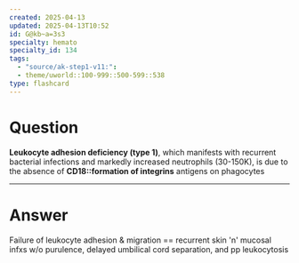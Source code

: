 ```yaml
---
created: 2025-04-13
updated: 2025-04-13T10:52
id: G@kb~a=3s3
specialty: hemato
specialty_id: 134
tags:
  - "source/ak-step1-v11:": 
  - theme/uworld::100-999::500-599::538
type: flashcard
---
```


# Question
**Leukocyte adhesion deficiency (type 1)**, which manifests with recurrent bacterial infections and markedly increased neutrophils (30-150K), is due to the absence of **CD18::formation of integrins** antigens on phagocytes

---

# Answer
Failure of leukocyte adhesion & migration == recurrent skin 'n' mucosal infxs w/o purulence, delayed umbilical cord separation, and pp leukocytosis